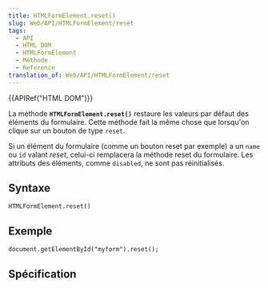 ```yaml
---
title: HTMLFormElement.reset()
slug: Web/API/HTMLFormElement/reset
tags:
  - API
  - HTML DOM
  - HTMLFormElement
  - Méthode
  - Reference
translation_of: Web/API/HTMLFormElement/reset
---
```

{{APIRef("HTML DOM")}}

La méthode **`HTMLFormElement.reset()`** restaure les valeurs par défaut des éléments du formulaire. Cette méthode fait la même chose que lorsqu'on clique sur un bouton de type `reset`.

Si un élément du formulaire (comme un bouton reset par exemple) a un `name` ou `id` valant _reset_, celui-ci remplacera la méthode reset du formulaire. Les attributs des éléments, comme `disabled`, ne sont pas réinitialisés.

## Syntaxe

    HTMLFormElement.reset()

## Exemple

    document.getElementById("myform").reset();

## Spécification
